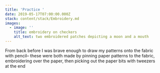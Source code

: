 ```yaml
---
title: 'Practice '
date: 2019-05-17T07:00:00.000Z
stack: content/stack/Embroidery.md
images:
  - image: ''
    title: embroidery on checkers
    alt_text: two embroidered patches depicting a moon and a mouth
---
```


From back before I was brave enough to draw my patterns onto the fabric with pencil– these were both made by pinning paper patterns to the fabric, embroidering over the paper, then picking out the paper bits with tweezers at the end
